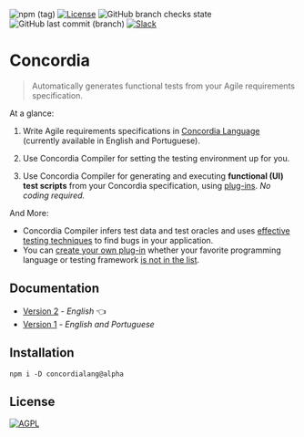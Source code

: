 ![npm (tag)](https://img.shields.io/npm/v/concordialang/alpha?color=green&label=NPM&style=for-the-badge)
[![License](https://img.shields.io/npm/l/concordialang.svg?style=for-the-badge&color=green)](https://github.com/thiagodp/concordialang/blob/master/LICENSE.txt)
![GitHub branch checks state](https://img.shields.io/github/checks-status/thiagodp/concordialang/v2?style=for-the-badge)
![GitHub last commit (branch)](https://img.shields.io/github/last-commit/thiagodp/concordialang/v2?style=for-the-badge)
[![Slack](https://img.shields.io/badge/slack-chat-blue.svg?style=for-the-badge)](https://bit.ly/concordialang)

# Concordia

> Automatically generates functional tests from your Agile requirements specification.

At a glance:

1. Write Agile requirements specifications in [Concordia Language](https://concordialang.gitbook.io/concordialang/introduction/language-overview) (currently available in English and Portuguese).

2. Use Concordia Compiler for setting the testing environment up for you.

3. Use Concordia Compiler for generating and executing **functional (UI) test scripts** from your Concordia specification, using [plug-ins](https://concordialang.gitbook.io/concordialang/introduction/plugins). *No coding required.*

And More:
- Concordia Compiler infers test data and test oracles and uses [effective testing techniques](https://concordialang.gitbook.io/concordialang/how-it-works/techniques#testing-techniques) to find bugs in your application.
- You can [create your own plug-in](https://concordialang.gitbook.io/concordialang/development/creating-a-plug-in) whether your favorite programming language or testing framework [is not in the list](https://concordialang.gitbook.io/concordialang/introduction/plugins).


## Documentation

- [Version 2](https://concordialang.gitbook.io/concordialang/) - _English_ 👈
- [Version 1](https://github.com/thiagodp/concordialang/tree/v1/docs) - _English and Portuguese_

## Installation

`npm i -D concordialang@alpha`

## License

[![AGPL](https://www.gnu.org/graphics/agplv3-88x31.png)](LICENSE.txt)

